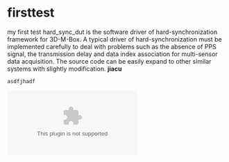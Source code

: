 # firsttest
my first test
hard_sync_dut is the software driver of hard-synchronization framework for 3D-M-Box. A typical driver of hard-synchronization must be implemented carefully to deal with problems such as the absence of PPS signal, the transmission delay and data index association for multi-sensor data acquisition. 
The source code can be easily expand to other similar systems with slightly modification.
**jiacu**
```
asdfjhadf
```
![image](www.baidu.com)
